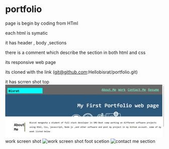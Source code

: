 # portfolio
<!-- Bisrat mengesha -->

<!-- protfolio web page -->

page is begin by coding from HTml

each html is symatic

it has header , body ,sections

there is a comment which describe the section in both html and css 

its responsive web page

its cloned with the link (git@github.com:Hellobisrat/portfolio.git)

it has scrren shot top <img src='/assets/images/scr1.jpg' alt='top scrren shot'>
work screen shot <img scr="/assets/images/Scn-2.jpg" alt='work screen shot'>
foot scetion <img scr='/assets/images/scr3.jpg' alt='contact me section'>